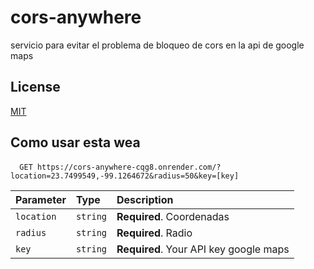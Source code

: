 # cors-anywhere

servicio para evitar el problema de bloqueo de cors en la api de google maps

## License

[MIT](https://choosealicense.com/licenses/mit/)

## Como usar esta wea

####

```http
  GET https://cors-anywhere-cqg8.onrender.com/?location=23.7499549,-99.1264672&radius=50&key=[key]
```

| Parameter  | Type     | Description                            |
| :--------- | :------- | :------------------------------------- |
| `location` | `string` | **Required**. Coordenadas              |
| `radius`   | `string` | **Required**. Radio                    |
| `key`      | `string` | **Required**. Your API key google maps |
